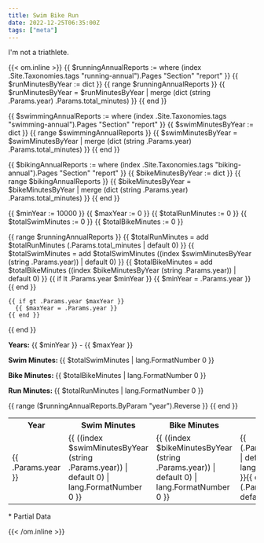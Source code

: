 ```yaml
---
title: Swim Bike Run
date: 2022-12-25T06:35:00Z
tags: ["meta"]
---
```


I'm not a triathlete. 

{{< om.inline >}}
  {{ $runningAnnualReports := where (index .Site.Taxonomies.tags "running-annual").Pages "Section" "report" }}
  {{ $runMinutesByYear := dict }}
  {{ range $runningAnnualReports }}
    {{ $runMinutesByYear = $runMinutesByYear | merge (dict (string .Params.year) .Params.total_minutes) }}
  {{ end }}

  {{ $swimmingAnnualReports := where (index .Site.Taxonomies.tags "swimming-annual").Pages "Section" "report" }}
  {{ $swimMinutesByYear := dict }}
  {{ range $swimmingAnnualReports }}
    {{ $swimMinutesByYear = $swimMinutesByYear | merge (dict (string .Params.year) .Params.total_minutes) }}
  {{ end }}

  {{ $bikingAnnualReports := where (index .Site.Taxonomies.tags "biking-annual").Pages "Section" "report" }}
  {{ $bikeMinutesByYear := dict }}
  {{ range $bikingAnnualReports }}
    {{ $bikeMinutesByYear = $bikeMinutesByYear | merge (dict (string .Params.year) .Params.total_minutes) }}
  {{ end }}

  {{ $minYear := 10000 }}
  {{ $maxYear := 0 }}
  {{ $totalRunMinutes := 0 }}
  {{ $totalSwimMinutes := 0 }}
  {{ $totalBikeMinutes := 0 }}

  {{ range $runningAnnualReports }}
    {{ $totalRunMinutes = add $totalRunMinutes (.Params.total_minutes | default 0) }}
    {{ $totalSwimMinutes = add $totalSwimMinutes ((index $swimMinutesByYear (string .Params.year)) | default 0) }}
    {{ $totalBikeMinutes = add $totalBikeMinutes ((index $bikeMinutesByYear (string .Params.year)) | default 0) }}
    {{ if lt .Params.year $minYear }}
      {{ $minYear = .Params.year }}
    {{ end }}

    {{ if gt .Params.year $maxYear }}
      {{ $maxYear = .Params.year }}
    {{ end }}
  {{ end }}

  <p><strong>Years:</strong> {{ $minYear }} - {{ $maxYear }}</p>
  <p><strong>Swim Minutes: </strong>{{ $totalSwimMinutes | lang.FormatNumber 0 }}</p>
  <p><strong>Bike Minutes: </strong>{{ $totalBikeMinutes | lang.FormatNumber 0 }}</p>
  <p><strong>Run Minutes: </strong>{{ $totalRunMinutes | lang.FormatNumber 0 }}</p>
  <table>
    <tr>
      <th>Year</th>
      <th>Swim Minutes</th>
      <th>Bike Minutes</th>
      <th>Run Minutes</th>
    </tr>
  {{ range ($runningAnnualReports.ByParam "year").Reverse }}
    <tr>
      <td>{{ .Params.year }}</td>
      <td>{{ ((index $swimMinutesByYear (string .Params.year)) | default 0) | lang.FormatNumber 0 }}</td>
      <td>{{ ((index $bikeMinutesByYear (string .Params.year)) | default 0) | lang.FormatNumber 0 }}</td>
      <td>{{ (.Params.total_minutes | default 0) | lang.FormatNumber 0 }}{{ cond (.Params.partial_data | default false) "*" "" }}</td>
    </tr>
  {{ end }}
  </table>

  <p>* Partial Data</p>
{{< /om.inline >}}
